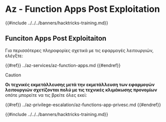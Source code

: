 # Az - Function Apps Post Exploitation

{{#include ../../../banners/hacktricks-training.md}}

## Funciton Apps Post Exploitaiton

Για περισσότερες πληροφορίες σχετικά με τις εφαρμογές λειτουργιών, ελέγξτε:

{{#ref}}
../az-services/az-function-apps.md
{{#endref}}

> [!CAUTION]
> **Οι τεχνικές εκμετάλλευσης μετά την εκμετάλλευση των εφαρμογών λειτουργιών σχετίζονται πολύ με τις τεχνικές κλιμάκωσης προνομίων** οπότε μπορείτε να τις βρείτε όλες εκεί:

{{#ref}}
../az-privilege-escalation/az-functions-app-privesc.md
{{#endref}}



{{#include ../../../banners/hacktricks-training.md}}
